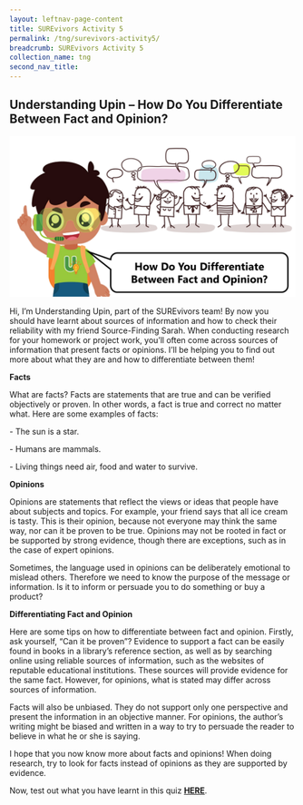 ```yaml
---
layout: leftnav-page-content
title: SUREvivors Activity 5
permalink: /tng/surevivors-activity5/
breadcrumb: SUREvivors Activity 5
collection_name: tng
second_nav_title: 
---
```


## Understanding Upin – How Do You Differentiate Between Fact and Opinion?

![](../images/SURE-Activity-5-feature-image-FB.png)

Hi, I’m Understanding Upin, part of the SUREvivors team! By now you should have learnt about sources of information and how to check their reliability with my friend Source-Finding Sarah. When conducting research for your homework or project work, you’ll often come across sources of information that present facts or opinions. I’ll be helping you to find out more about what they are and how to differentiate between them! 

**Facts**

What are facts? Facts are statements that are true and can be verified objectively or proven. In other words, a fact is true and correct no matter what. Here are some examples of facts: 

\-      The sun is a star.

\-      Humans are mammals.

\-      Living things need air, food and water to survive.  

**Opinions** 

Opinions are statements that reflect the views or ideas that people have about subjects and topics. For example, your friend says that all ice cream is tasty. This is their opinion, because not everyone may think the same way, nor can it be proven to be true. Opinions may not be rooted in fact or be supported by strong evidence, though there are exceptions, such as in the case of expert opinions.

Sometimes, the language used in opinions can be deliberately emotional to mislead others. Therefore we need to know the purpose of the message or information. Is it to inform or persuade you to do something or buy a product?

 

**Differentiating Fact and Opinion**

Here are some tips on how to differentiate between fact and opinion. Firstly, ask yourself, “Can it be proven”? Evidence to support a fact can be easily found in books in a library’s reference section, as well as by searching online using reliable sources of information, such as the websites of reputable educational institutions. These sources will provide evidence for the same fact. However, for opinions, what is stated may differ across sources of information. 

Facts will also be unbiased. They do not support only one perspective and present the information in an objective manner. For opinions, the author’s writing might be biased and written in a way to try to persuade the reader to believe in what he or she is saying. 

I hope that you now know more about facts and opinions! When doing research, try to look for facts instead of opinions as they are supported by evidence. 

Now, test out what you have learnt in this quiz **[HERE](https://go.gov.sg/surevivor-activity5)**.



